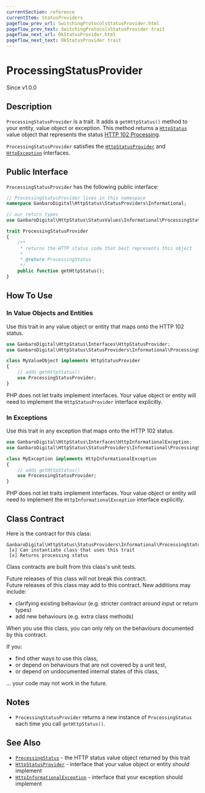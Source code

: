```yaml
---
currentSection: reference
currentItem: StatusProviders
pageflow_prev_url: SwitchingProtocolsStatusProvider.html
pageflow_prev_text: SwitchingProtocolsStatusProvider trait
pageflow_next_url: OkStatusProvider.html
pageflow_next_text: OkStatusProvider trait
---
```


# ProcessingStatusProvider

<div class="callout info">
Since v1.0.0
</div>

## Description

`ProcessingStatusProvider` is a trait. It adds a `getHttpStatus()` method to your entity, value object or exception. This method returns a [`HttpStatus`](../Interfaces/HttpStatus.html) value object that represents the status [HTTP 102 Processing](../StatusValues/ProcessingStatus.html).

`ProcessingStatusProvider` satisfies the [`HttpStatusProvider`](../Interfaces/HttpStatusProvider.html) and [`HttpException`](../Interfaces/HttpException) interfaces.

## Public Interface

`ProcessingStatusProvider` has the following public interface:

```php
// ProcessingStatusProvider lives in this namespace
namespace GanbaroDigital\HttpStatus\StatusProviders\Informational;

// our return types
use GanbaroDigital\HttpStatus\StatusValues\Informational\ProcessingStatus;

trait ProcessingStatusProvider
{
    /**
     * returns the HTTP status code that best represents this object
     *
     * @return ProcessingStatus
     */
    public function getHttpStatus();
}
```

## How To Use

### In Value Objects and Entities

Use this trait in any value object or entity that maps onto the HTTP 102 status.

```php
use GanbaroDigital\HttpStatus\Interfaces\HttpStatusProvider;
use GanbaroDigital\HttpStatus\StatusProviders\Informational\ProcessingStatusProvider;

class MyValueObject implements HttpStatusProvider
{
    // adds getHttpStatus()
    use ProcessingStatusProvider;
}
```

PHP does not let traits implement interfaces. Your value object or entity will need to implement the `HttpStatusProvider` interface explicitly.

### In Exceptions

Use this trait in any exception that maps onto the HTTP 102 status.

```php
use GanbaroDigital\HttpStatus\Interfaces\HttpInformationalException;
use GanbaroDigital\HttpStatus\StatusProviders\Informational\ProcessingStatusProvider;

class MyException implements HttpInformationalException
{
    // adds getHttpStatus()
    use ProcessingStatusProvider;
}
```

PHP does not let traits implement interfaces. Your value object or entity will need to implement the `HttpInformationalException` interface explicitly.

## Class Contract

Here is the contract for this class:

    GanbaroDigital\HttpStatus\StatusProviders\Informational\ProcessingStatusProvider
     [x] Can instantiate class that uses this trait
     [x] Returns processing status

Class contracts are built from this class's unit tests.

<div class="callout success">
Future releases of this class will not break this contract.
</div>

<div class="callout info" markdown="1">
Future releases of this class may add to this contract. New additions may include:

* clarifying existing behaviour (e.g. stricter contract around input or return types)
* add new behaviours (e.g. extra class methods)
</div>

<div class="callout warning" markdown="1">
When you use this class, you can only rely on the behaviours documented by this contract.

If you:

* find other ways to use this class,
* or depend on behaviours that are not covered by a unit test,
* or depend on undocumented internal states of this class,

... your code may not work in the future.
</div>

## Notes

* `ProcessingStatusProvider` returns a new instance of `ProcessingStatus` each time you call `getHttpStatus()`.

## See Also

* [`ProcessingStatus`](../StatusValues/ProcessingStatus.html) - the HTTP status value object returned by this trait
* [`HttpStatusProvider`](../Interfaces/HttpStatusProvider.html) - interface that your value object or entity should implement
* [`HttpInformationalException`](../Interfaces/HttpInformationalException.html) - interface that your exception should implement
